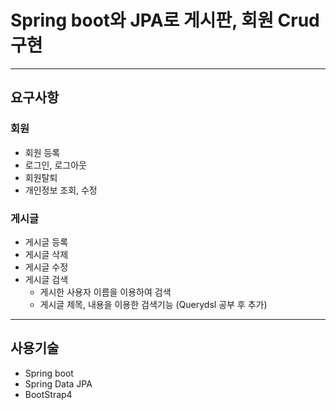 # Spring boot와 JPA로 게시판, 회원 Crud구현

---
## 요구사항
### 회원
* 회원 등록
* 로그인, 로그아웃
* 회원탈퇴
* 개인정보 조회, 수정

### 게시글
* 게시글 등록
* 게시글 삭제
* 게시글 수정
* 게시글 검색
  * 게시한 사용자 이름을 이용하여 검색
  * 게시글 제목, 내용을 이용한 검색기능 (Querydsl 공부 후 추가) 
  
---

## 사용기술
* Spring boot
* Spring Data JPA
* BootStrap4

